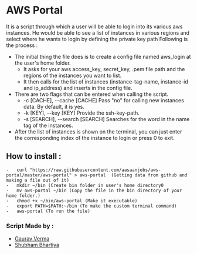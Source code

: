 # AWS Portal

It is a script through which a user will be able to login into its various aws instances. He would be able to see a list of instances in various regions and select where he wants to login by defining the private key path
Following is the process :

  - The initial thing the file does is to create a config file named aws_login at the user's home folder.
    - It asks for your aws access_key, secret_key, .pem file path and the regions of the instances you want to list.
    - It then calls for the list of instances (instance-tag-name, instance-id and ip_address) and inserts in the config file.
  - There are two flags that can be entered when calling the script.
    -  -c [CACHE], --cache [CACHE]   Pass "no" for calling new instances data. By default, it is yes.
    -  -k [KEY], --key [KEY]         Provide the ssh-key-path.
    -  -s [SEARCH], --search [SEARCH] Searches for the word in the name tag of the instances.
  - After the list of instances is shown on the terminal, you can just enter the corresponding index of the instance to login or press 0 to exit.

## How to install :
    -   curl "https://raw.githubusercontent.com/aasaanjobs/aws-portal/master/aws-portal" > aws-portal  (Getting data from github and making a file out of it)
    -   mkdir ~/bin (Create bin folder in user's home directory0
    -   mv aws-portal ~/bin (Copy the file in the bin directory of your home folder.)
    -   chmod +x ~/bin/aws-portal (Make it executable)
    -   export PATH=$PATH:~/bin (To make the custom terminal command)
    -   aws-portal (To run the file)

### Script Made by :
* [Gaurav Verma]
* [Shubham Bhartiya]

[Gaurav Verma]:https://www.linkedin.com/profile/view?id=20880813
[Shubham Bhartiya]:https://www.linkedin.com/profile/view?id=254924970
